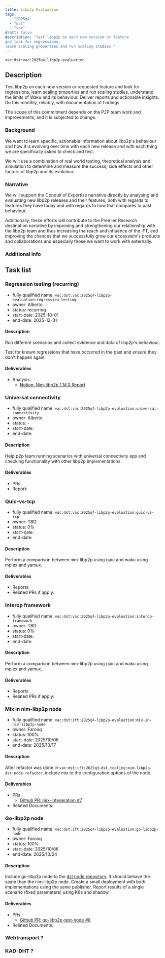 ```yaml
---
title: Libp2p Evaluation
tags:
  - "2025q4"
  - "dst"
  - "vac"
draft: false
description: "Test libp2p on each new version or feature
and look for regressions,
learn scaling properties and run scaling studies."
---
```


`vac:dst:vac:2025q4-libp2p-evaluation`


## Description

Test libp2p on each new version or requested feature
and look for regressions,
learn scaling properties and run scaling studies,
understand the limits of Waku and its behaviour.
Deliver reports and actionable insights.
Do this monthly, reliably, with documentation of findings.

The scope of this commitment depends on the P2P team
work and improvements, and it is subjected to change.

### Background

We want to learn specific, actionable information
about libp2p's behaviour
and how it is evolving over time
with each new release
and with each thing we are specifically asked to check and test.

We will use a combination of real world testing,
theoretical analysis and simulation
to determine and measure the success,
side effects and other factors of libp2p and its evolution.

### Narrative

We will support the Conduit of Expertise narrative directly
by analysing and evaluating new libp2p releases and their features,
both with regards to features they have today
and with regards to how that compares to past behaviour.

Additionally, these efforts will contribute
to the Premier Research destination narrative by
improving and strengthening our relationship with the libp2p team
and thus increasing the reach and influence of the IFT,
and improving the chances
that we successfully grow our ecosystem's products and collaborations
and especially those we want to work with externally.

### Additional info

## Task list

### Regression testing (recurring)

* fully qualified name: `vac:dst:vac:2025q4-libp2p-evaluation:regression-testing`
* owner: Alberto
* status: recurring
* start-date: 2025-10-01
* end-date: 2025-12-31

#### Description
Run different scenarios
and collect evidence and data
of libp2p's behaviour.

Test for known regressions
that have occurred in the past
and ensure they don't happen again.

#### Deliverables
* Analysis:
  * [Notion: Nim-libp2p 1.14.0 Report](https://www.notion.so/Nim-libp2p-v1-14-0-regression-testing-October-2025-28d8f96fb65c803ba789ccdb73753cab)


### Universal connectivity

* fully qualified name: `vac:dst:vac:2025q4-libp2p-evaluation:universal-connectivity`
* owner: Alberto
* status: -
* start-date:
* end-date:

#### Description
Help p2p team running scenarios with universal connectivity app
and checking functionality with other libp2p implementations.

#### Deliverables
* PRs:
* Report:


### Quic-vs-tcp

* fully qualified name: `vac:dst:vac:2025q4-libp2p-evaluation:quic-vs-tcp`
* owner: TBD
* status: 0%
* start-date:
* end-date:

#### Description

Perform a comparison between nim-libp2p using quic and waku using mplex and yamux.

#### Deliverables
- Reports:
- Related PRs if apply:

### Interop framework

* fully qualified name: `vac:dst:vac:2025q4-libp2p-evaluation:interop-framework`
* owner: TBD
* status: 0%
* start-date:
* end-date:

#### Description

Perform a comparison between nim-libp2p using quic and waku using mplex and yamux.

#### Deliverables
- Reports:
- Related PRs if apply:


### Mix in nim-libp2p node

* fully qualified name: `vac:dst:ift:2025q4-libp2p-evaluation:mix-in-nim-libp2p-node`
* owner: Farooq
* status: 100%
* start-date: 2025/10/06
* end-date: 2025/10/17

#### Description
After refactor was done in `vac:dst:ift:2025q3-dst-tooling:nim-libp2p-dst-node-refactor`,
include mix to the configuration options of the node.

#### Deliverables
- PRs:
  - [Github PR: mix-integeration #7](https://github.com/vacp2p/dst-libp2p-test-node/pull/7)
- Related Documents:

### Go-libp2p node

* fully qualified name: `vac:dst:ift:2025q4-libp2p-evaluation:go-libp2p-node`
* owner: Farooq
* status: 100%
* start-date: 2025/10/06
* end-date: 2025/10/24

#### Description
Include go-libp2p node to the [dst node repository](https://github.com/vacp2p/dst-libp2p-test-node).
It should behave the same than the nim-libp2p node.
Create a small deployment with both implementations using the same publisher.
Report results of a single scenario (fixed parameters) using K8s and shadow.

#### Deliverables
- PRs:
  - [Github PR: go-libp2p-test-node #8](https://github.com/vacp2p/dst-libp2p-test-node/pull/8)
- Related Documents:

### Webtransport ?

### KAD-DHT ?

